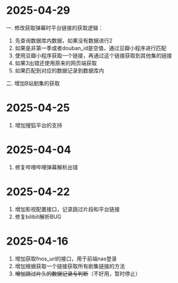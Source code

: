 ﻿# 2025-04-29
一. 修改获取弹幕时平台链接的获取逻辑：
1. 先查询数据库内数据，如果没有数据进行2
2. 如果是非第一季或者douban_id是空值，通过豆瓣小程序进行匹配
3. 使用豆瓣小程序获取一个链接，再通过这个链接获取到其他集的链接
4. 如果3出错还使用原来的网页端获取
5. 如果匹配到对应的数据记录到数据库内

二. 增加B站剧集的获取

# 2025-04-25
1. 增加搜狐平台的支持

# 2025-04-04
1. 修复哔哩哔哩弹幕解析出错

# 2025-04-22
1. 增加影视配置接口，记录跳过片段和平台链接
2. 修复bilibili解析BUG

# 2025-04-16
1. 增加获取fnos_url的接口，用于前端nas登录
2. 增加根据获取一个链接获取所有剧集链接的方法
3. ~~增加跳过片头的数据记录与判断~~（不好用，暂时停止）